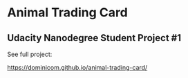 # Animal Trading Card
Udacity Nanodegree Student Project #1
------------------------------------------------
See full project:

https://dominicom.github.io/animal-trading-card/
